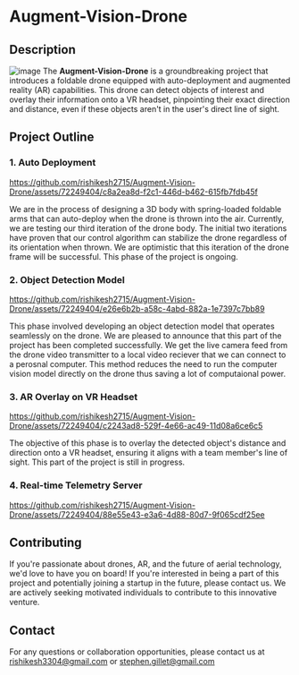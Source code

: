 # Augment-Vision-Drone

## Description
![image](https://github.com/rishikesh2715/Augment-Vision-Drone/assets/72249404/dcc06c8b-52a7-43ae-9d82-a8fef891ab46)
The **Augment-Vision-Drone** is a groundbreaking project that introduces a foldable drone equipped with auto-deployment and augmented reality (AR) capabilities. This drone can detect objects of interest and overlay their information onto a VR headset, pinpointing their exact direction and distance, even if these objects aren't in the user's direct line of sight.

## Project Outline

### 1. Auto Deployment
https://github.com/rishikesh2715/Augment-Vision-Drone/assets/72249404/c8a2ea8d-f2c1-446d-b462-615fb7fdb45f

We are in the process of designing a 3D body with spring-loaded foldable arms that can auto-deploy when the drone is thrown into the air. Currently, we are testing our third iteration of the drone body. The initial two iterations have proven that our control algorithm can stabilize the drone regardless of its orientation when thrown. We are optimistic that this iteration of the drone frame will be successful. This phase of the project is ongoing.

### 2. Object Detection Model
https://github.com/rishikesh2715/Augment-Vision-Drone/assets/72249404/e26e6b2b-a58c-4abd-882a-1e7397c7bb89

This phase involved developing an object detection model that operates seamlessly on the drone. We are pleased to announce that this part of the project has been completed successfully.
We get the live camera feed from the drone video transmitter to a local video reciever that we can connect to a perosnal computer. This method reduces the need to run the computer vision model directly on the drone thus saving a lot of computaional power.

### 3. AR Overlay on VR Headset

https://github.com/rishikesh2715/Augment-Vision-Drone/assets/72249404/c2243ad8-529f-4e66-ac49-11d08a6ce6c5

The objective of this phase is to overlay the detected object's distance and direction onto a VR headset, ensuring it aligns with a team member's line of sight. This part of the project is still in progress.

### 4. Real-time Telemetry Server

https://github.com/rishikesh2715/Augment-Vision-Drone/assets/72249404/88e55e43-e3a6-4d88-80d7-9f065cdf25ee



## Contributing
If you're passionate about drones, AR, and the future of aerial technology, we'd love to have you on board! If you're interested in being a part of this project and potentially joining a startup in the future, please contact us. We are actively seeking motivated individuals to contribute to this innovative venture.

## Contact

For any questions or collaboration opportunities, please contact us at rishikesh3304@gmail.com or stephen.gillet@gmail.com


